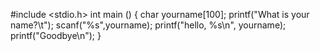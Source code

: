 #include <stdio.h>
int main ()
{
  char yourname[100];
  printf("What is your name?\t");
  scanf("%s",yourname);
  printf("hello, %s\n", yourname);
  printf("Goodbye\n"); 
}

